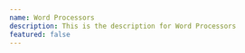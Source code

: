 ```yaml
---
name: Word Processors
description: This is the description for Word Processors
featured: false
---
```

